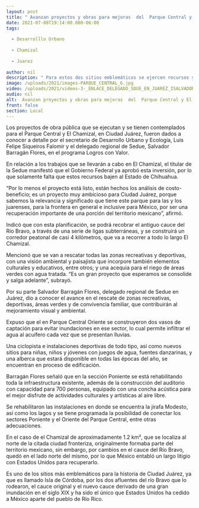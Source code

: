 ```yaml
---
layout: post
title: " Avanzan proyectos y obras para mejoras  del  Parque Central y El Chamizal en Juárez"
date: 2021-07-08T19:14:00.000-06:00
tags:
  
  - Desarrolllo Urbano
  
  - Chamizal
  
  - Juarez
  
author: nil
description: " Para estos dos sitios emblemáticos se ejercen recursos y se cuenta ya con la aprobación para recibir inversión federal que permita recuperar zonas recreativas, culturales  y deportivas, con una visión ambientalista."
image: /uploads/2021/images-PARQUE_CENTRAL_6.jpg
video: /uploads/2021/videos-3-_ENLACE_DELEGADO_SDUE_EN_JUAREZ_ISALVADOR_BARRAGÁN_PROGRAMA_LOGROS_CON_VALOR_SDUE_8-7-21.MP3
audio: nil
alt:  Avanzan proyectos y obras para mejoras  del  Parque Central y El Chamizal en Juárez
front: false
section: Local
---
```


Los proyectos de obra pública que se ejecutan y se tienen contemplados para el Parque Central y El Chamizal, en Ciudad Juárez, fueron dados a conocer a detalle por el secretario de Desarrollo Urbano y Ecología, Luis Felipe Siqueiros Falomir  y el delegado regional de Sedue, Salvador Barragán Flores, en el programa Logros con Valor.

En relación a los trabajos que se llevarán a cabo en El Chamizal, el titular de la Sedue manifestó que el Gobierno Federal ya aprobó esta inversión, por lo que solamente falta que estos recursos bajen al Estado de Chihuahua.

“Por lo menos el proyecto está listo, están hechos los análisis de costo-beneficio; es un proyecto muy ambicioso para Ciudad Juárez, porque sabemos la relevancia y significado que tiene este parque para las y los juarenses, para la frontera en general e inclusive para México, por ser una recuperación importante de una porción del territorio mexicano”, afirmó.

Indicó que con esta planificación, se podrá recobrar el antiguo cauce del Río Bravo, a través de una serie de ligas subterráneas, y se construirá un corredor peatonal de casi 4 kilómetros, que va a recorrer a todo lo largo El Chamizal.

Mencionó que se van a rescatar todas las zonas recreativas y deportivas, con una visión ambiental y paisajista que incorpore también elementos culturales y educativos, entre otros; y una acequia para el riego de áreas verdes con agua tratada. “Es un gran proyecto que esperamos se consolide y salga adelante”, subrayó.

Por su parte Salvador Barragán Flores, delegado regional de Sedue en Juárez, dio a conocer el avance en el rescate de zonas recreativas, deportivas, áreas verdes y de convivencia familiar, que contribuirán al mejoramiento visual y ambiental.

Expuso que el en Parque Central Oriente se construyeron dos vasos de captación para evitar inundaciones en ese sector, lo cual permite infiltrar el agua al acuífero cada vez que se presentan lluvias.

Una ciclopista e instalaciones deportivas de todo tipo, así como nuevos sitios para niñas, niños y jóvenes con juegos de agua, fuentes danzarinas, y una alberca que estará disponible en todas las épocas del año, se encuentran en proceso de edificación.

Barragán Flores señaló que en la sección Poniente se está rehabilitando toda la infraestructura existente, además de la construcción del auditorio con capacidad para 700 personas, equipado con una concha acústica para el mejor disfrute de actividades culturales y artísticas al aire libre.

Se rehabilitaron las instalaciones en donde se encuentra la jirafa Modesto, así como los lagos y se tiene programada la posibilidad de conectar los sectores Poniente y el Oriente del Parque Central, entre otras adecuaciones.

En el caso de el Chamizal de aproximadamente 1.2 km², que se localiza al norte de la citada ciudad fronteriza, originalmente formaba parte del territorio mexicano, sin embargo, por cambios en el cauce del Río Bravo, quedó en el lado norte del mismo, por lo que México entabló un largo litigio con Estados Unidos para recuperarlo.

Es uno de los sitios más emblemáticos para la historia de Ciudad Juárez, ya que es llamado Isla de Córdoba, por los dos afluentes del río Bravo que lo rodearon, el cauce original y el nuevo cauce derivado de una gran inundación en el siglo XIX y ha sido el único que Estados Unidos ha cedido a México aparte del pueblo de Río Rico.